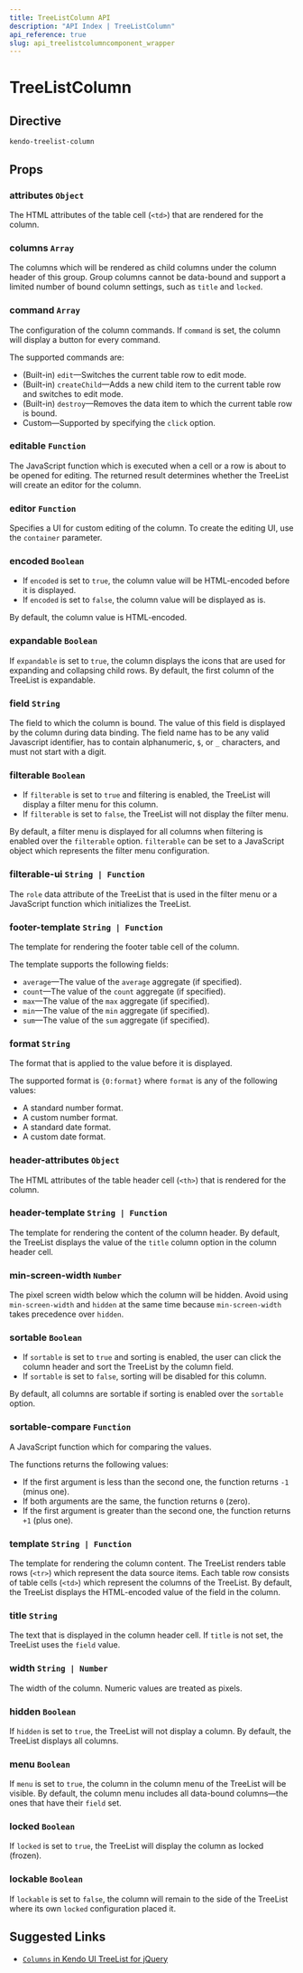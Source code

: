 ```yaml
---
title: TreeListColumn API
description: "API Index | TreeListColumn"
api_reference: true
slug: api_treelistcolumncomponent_wrapper
---
```


# TreeListColumn

## Directive

`kendo-treelist-column`

## Props

### attributes `Object`

The HTML attributes of the table cell (`<td>`) that are rendered for the column.

### columns `Array`

The columns which will be rendered as child columns under the column header of this group. Group columns cannot be data-bound and support a limited number of bound column settings, such as `title` and `locked`.

### command `Array`

The configuration of the column commands. If `command` is set, the column will display a button for every command.

The supported commands are:

* (Built-in) `edit`&mdash;Switches the current table row to edit mode.
* (Built-in) `createChild`&mdash;Adds a new child item to the current table row and switches to edit mode.
* (Built-in) `destroy`&mdash;Removes the data item to which the current table row is bound.
* Custom&mdash;Supported by specifying the `click` option.

### editable `Function`

The JavaScript function which is executed when a cell or a row is about to be opened for editing. The returned result determines whether the TreeList will create an editor for the column.

### editor `Function`

Specifies a UI for custom editing of the column. To create the editing UI, use the `container` parameter.

### encoded `Boolean`

* If `encoded` is set to `true`, the column value will be HTML-encoded before it is displayed.
* If `encoded` is set to `false`, the column value will be displayed as is.

By default, the column value is HTML-encoded.

### expandable `Boolean`

If `expandable` is set to `true`, the column displays the icons that are used for expanding and collapsing child rows. By default, the first column of the TreeList is expandable.

### field `String`

The field to which the column is bound. The value of this field is displayed by the column during data binding. The field name has to be any valid Javascript identifier, has to contain alphanumeric, `$`, or `_` characters, and must not start with a digit.

### filterable `Boolean`

* If `filterable` is set to `true` and filtering is enabled, the TreeList will display a filter menu for this column.
* If `filterable` is set to `false`, the TreeList will not display the filter menu.

By default, a filter menu is displayed for all columns when filtering is enabled over the `filterable` option. `filterable` can be set to a JavaScript object which represents the filter menu configuration.

### filterable-ui `String | Function`

The `role` data attribute of the TreeList that is used in the filter menu or a JavaScript function which initializes the TreeList.

### footer-template `String | Function`

The template for rendering the footer table cell of the column.

The template supports the following fields:

* `average`&mdash;The value of the `average` aggregate (if specified).
* `count`&mdash;The value of the `count` aggregate (if specified).
* `max`&mdash;The value of the `max` aggregate (if specified).
* `min`&mdash;The value of the `min` aggregate (if specified).
* `sum`&mdash;The value of the `sum` aggregate (if specified).

### format `String`

The format that is applied to the value before it is displayed.

The supported format is `{0:format}` where `format` is any of the following values:

* A standard number format.
* A custom number format.
* A standard date format.
* A custom date format.

### header-attributes `Object`

The HTML attributes of the table header cell (`<th>`) that is rendered for the column.

### header-template `String | Function`

The template for rendering the content of the column header. By default, the TreeList displays the value of the `title` column option in the column header cell.

### min-screen-width `Number`

The pixel screen width below which the column will be hidden. Avoid using `min-screen-width` and `hidden` at the same time because `min-screen-width` takes precedence over `hidden`.

### sortable `Boolean`

* If `sortable` is set to `true` and sorting is enabled, the user can click the column header and sort the TreeList by the column field.
* If `sortable` is set to `false`, sorting will be disabled for this column.

By default, all columns are sortable if sorting is enabled over the `sortable` option.

### sortable-compare `Function`

A JavaScript function which for comparing the values.

The functions returns the following values:

* If the first argument is less than the second one, the function returns `-1` (minus one).
* If both arguments are the same, the function returns `0` (zero).
* If the first argument is greater than the second one, the function returns `+1` (plus one).

### template `String | Function`

The template for rendering the column content. The TreeList renders table rows (`<tr>`) which represent the data source items. Each table row consists of table cells (`<td>`) which represent the columns of the TreeList. By default, the TreeList displays the HTML-encoded value of the field in the column.

### title `String`

The text that is displayed in the column header cell. If `title` is not set, the TreeList uses the `field` value.

### width `String | Number`

The width of the column. Numeric values are treated as pixels.

### hidden `Boolean`

If `hidden` is set to `true`, the TreeList will not display a column. By default, the TreeList displays all columns.

### menu `Boolean`

If `menu` is set to `true`, the column in the column menu of the TreeList will be visible. By default, the column menu includes all data-bound columns&mdash;the ones that have their `field` set.

### locked `Boolean`

If `locked` is set to `true`, the TreeList will display the column as locked (frozen).

### lockable `Boolean`

If `lockable` is set to `false`, the column will remain to the side of the TreeList where its own `locked` configuration placed it.

## Suggested Links

* [`Columns` in Kendo UI TreeList for jQuery](https://docs.telerik.com/kendo-ui/api/javascript/ui/treelist/configuration/columns)
